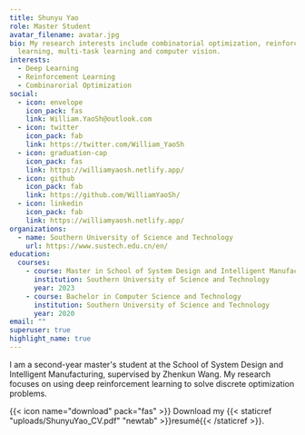 ```yaml
---
title: Shunyu Yao
role: Master Student
avatar_filename: avatar.jpg
bio: My research interests include combinatorial optimization, reinforcement
  learning, multi-task learning and computer vision.
interests:
  - Deep Learning
  - Reinforcement Learning
  - Combinarorial Optimization
social:
  - icon: envelope
    icon_pack: fas
    link: William.YaoSh@outlook.com
  - icon: twitter
    icon_pack: fab
    link: https://twitter.com/William_YaoSh
  - icon: graduation-cap
    icon_pack: fas
    link: https://williamyaosh.netlify.app/
  - icon: github
    icon_pack: fab
    link: https://github.com/WilliamYaoSh/
  - icon: linkedin
    icon_pack: fab
    link: https://williamyaosh.netlify.app/
organizations:
  - name: Southern University of Science and Technology
    url: https://www.sustech.edu.cn/en/
education:
  courses:
    - course: Master in School of System Design and Intelligent Manufacturing
      institution: Southern University of Science and Technology
      year: 2023
    - course: Bachelor in Computer Science and Technology
      institution: Southern University of Science and Technology
      year: 2020
email: ""
superuser: true
highlight_name: true
---
```

I am a second-year master's student at the School of System Design and Intelligent Manufacturing, supervised by Zhenkun Wang. My research focuses on using deep reinforcement learning to solve discrete optimization problems.

{{< icon name="download" pack="fas" >}} Download my {{< staticref "uploads/ShunyuYao_CV.pdf" "newtab" >}}resumé{{< /staticref >}}.